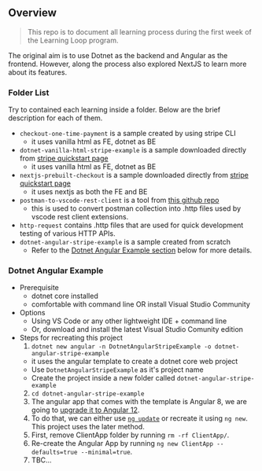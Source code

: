## Overview

> This repo is to document all learning process during the first week of the Learning Loop program.

The original aim is to use Dotnet as the backend and Angular as the frontend. However, along the process also explored NextJS to learn more about its features.

### Folder List
Try to contained each learning inside a folder. Below are the brief description for each of them.
- `checkout-one-time-payment` is a sample created by using stripe CLI
  - it uses vanilla html as FE, dotnet as BE
- `dotnet-vanilla-html-stripe-example` is a sample downloaded directly from [stripe quickstart page](https://stripe.com/docs/checkout/quickstart)
  - it uses vanilla html as FE, dotnet as BE
- `nextjs-prebuilt-checkout` is a sample downloaded directly from [stripe quickstart page](https://stripe.com/docs/checkout/quickstart)
  - it uses nextjs as both the FE and BE
- `postman-to-vscode-rest-client` is a tool from [this github repo](https://github.com/alfathdirk/postman-to-vscode-rest-client)
  - this is used to convert postman collection into .http files used by vscode rest client extensions.
- `http-request` contains .http files that are used for quick development testing of various HTTP APIs.
- `dotnet-angular-stripe-example` is a sample created from scratch
  - Refer to the [Dotnet Angular Example section](#dotnet-angular-example) below for more details.

### Dotnet Angular Example
- Prerequisite
  - dotnet core installed
  - comfortable with command line OR install Visual Studio Community
- Options
  - Using VS Code or any other lightweight IDE + command line
  - Or, download and install the latest Visual Studio Comunity edition
- Steps for recreating this project
  1. `dotnet new angular -n DotnetAngularStripeExample -o dotnet-angular-stripe-example` 
    - it uses the angular template to create a dotnet core web project
    - Use `DotnetAngularStripeExample` as it's project name
    - Create the project inside a new folder called `dotnet-angular-stripe-example`
  2. `cd dotnet-angular-stripe-example`
  3. The angular app that comes with the template is Angular 8, we are going to [upgrade it to Angular 12](https://www.freecodespot.com/blog/angular-with-dotnet-core-web-api/).
  4. To do that, we can either use [`ng update`](https://update.angular.io/?v=8.2-13.0) or recreate it using `ng new`. This project uses the later method.
  5. First, remove ClientApp folder by running `rm -rf ClientApp/`.
  6. Re-create the Angular App by running `ng new ClientApp --defaults=true --minimal=true`.
  7. TBC...
  